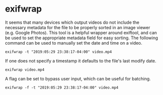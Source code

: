 # exifwrap

It seems that many devices which output videos do not include the necessary
metadata for the file to be properly sorted in an image viewer (e.g. Google
Photos). This tool is a helpful wrapper around exiftool, and can be used to set
the appropriate metadata field for easy sorting. The following command can be
used to manually set the date and time on a video.

```
exifwrap -t "2019:05:29 23:38:17-04:00" video.mp4
```

If one does not specify a timestamp it defaults to the file's last modify date.

```
exifwrap video.mp4
```

A flag can be set to bypass user input, which can be useful for batching.

```
exifwrap -f -t "2019:05:29 23:38:17-04:00" video.mp4
```
